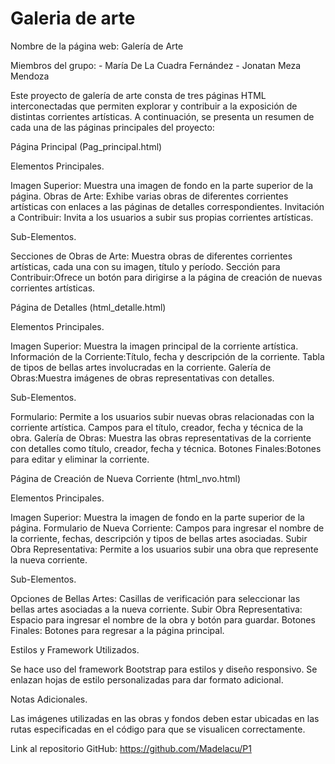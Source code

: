 # Galeria de arte
Nombre de la página web: Galería de Arte

Miembros del grupo:
    - María De La Cuadra Fernández
    - Jonatan Meza Mendoza

Este proyecto de galería de arte consta de tres páginas HTML interconectadas que permiten explorar y contribuir a la exposición de distintas corrientes artísticas. A continuación, se presenta un resumen de cada una de las páginas principales del proyecto:

Página Principal (Pag_principal.html)

Elementos Principales.

Imagen Superior: Muestra una imagen de fondo en la parte superior de la página.
Obras de Arte: Exhibe varias obras de diferentes corrientes artísticas con enlaces a las páginas de detalles correspondientes.
Invitación a Contribuir: Invita a los usuarios a subir sus propias corrientes artísticas.

Sub-Elementos.

Secciones de Obras de Arte: Muestra obras de diferentes corrientes artísticas, cada una con su imagen, título y período.
Sección para Contribuir:Ofrece un botón para dirigirse a la página de creación de nuevas corrientes artísticas.

Página de Detalles (html_detalle.html)

Elementos Principales.

Imagen Superior: Muestra la imagen principal de la corriente artística.
Información de la Corriente:Título, fecha y descripción de la corriente.
Tabla de tipos de bellas artes involucradas en la corriente.
Galería de Obras:Muestra imágenes de obras representativas con detalles.

Sub-Elementos.

Formulario: Permite a los usuarios subir nuevas obras relacionadas con la corriente artística.
Campos para el título, creador, fecha y técnica de la obra.
Galería de Obras: Muestra las obras representativas de la corriente con detalles como título, creador, fecha y técnica.
Botones Finales:Botones para editar y eliminar la corriente.

Página de Creación de Nueva Corriente (html_nvo.html)

Elementos Principales.

Imagen Superior: Muestra la imagen de fondo en la parte superior de la página.
Formulario de Nueva Corriente: Campos para ingresar el nombre de la corriente, fechas, descripción y tipos de bellas artes asociadas.
Subir Obra Representativa: Permite a los usuarios subir una obra que represente la nueva corriente.

Sub-Elementos.

Opciones de Bellas Artes: Casillas de verificación para seleccionar las bellas artes asociadas a la nueva corriente.
Subir Obra Representativa: Espacio para ingresar el nombre de la obra y botón para guardar.
Botones Finales: Botones para regresar a la página principal.


Estilos y Framework Utilizados.

Se hace uso del framework Bootstrap para estilos y diseño responsivo.
Se enlazan hojas de estilo personalizadas para dar formato adicional.

Notas Adicionales.

Las imágenes utilizadas en las obras y fondos deben estar ubicadas en las rutas especificadas en el código para que se visualicen correctamente.

Link al repositorio GitHub: https://github.com/Madelacu/P1
